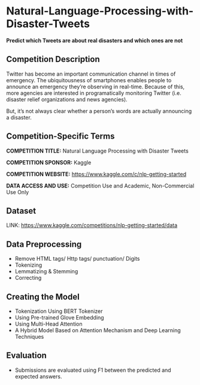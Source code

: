 # Natural-Language-Processing-with-Disaster-Tweets
**Predict which Tweets are about real disasters and which ones are not**

## Competition Description

Twitter has become an important communication channel in times of emergency.
The ubiquitousness of smartphones enables people to announce an emergency they’re observing in real-time. Because of this, more agencies are interested in programatically monitoring Twitter (i.e. disaster relief organizations and news agencies).

But, it’s not always clear whether a person’s words are actually announcing a disaster.

## Competition-Specific Terms

**COMPETITION TITLE:** Natural Language Processing with Disaster Tweets

**COMPETITION SPONSOR:** Kaggle

**COMPETITION WEBSITE:** https://www.kaggle.com/c/nlp-getting-started

**DATA ACCESS AND USE:** Competition Use and Academic, Non-Commercial Use Only

## Dataset

LINK: https://www.kaggle.com/competitions/nlp-getting-started/data

## Data Preprocessing

- Remove HTML tags/ Http tags/ punctuation/ Digits
- Tokenizing
- Lemmatizing & Stemming
- Correcting

## Creating the Model

- Tokenization Using BERT Tokenizer
- Using Pre-trained Glove Embedding
- Using Multi-Head Attention
- A Hybrid Model Based on Attention Mechanism and Deep Learning Techniques


## Evaluation

- Submissions are evaluated using F1 between the predicted and expected answers.

